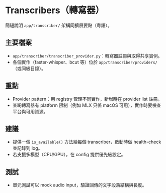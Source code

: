 # Transcribers（轉寫器）

簡短說明 `app/transcriber/` 架構同擴展要點（粵語）。

## 主要檔案

- `app/transcriber/transcriber_provider.py`：轉寫器註冊與取得共享實例。
- 各個實作（faster-whisper、bcut 等）位於 `app/transcriber/providers/`（或同級目錄）。

## 重點

- Provider pattern：用 registry 管理不同實作，新增時在 provider list 註冊。
- 某啲轉寫器有 platform 限制（例如 MLX 只係 macOS 可用），實作時要檢查平台與可用資源。

## 建議

- 提供一個 `is_available()` 方法給每個 transcriber，啟動時做 health-check 並記錄到 log。
- 若支援多模型（CPU/GPU），在 config 提供優先級設定。

## 測試

- 單元測試可以 mock audio input，驗證回傳的文字段落結構與長度。
